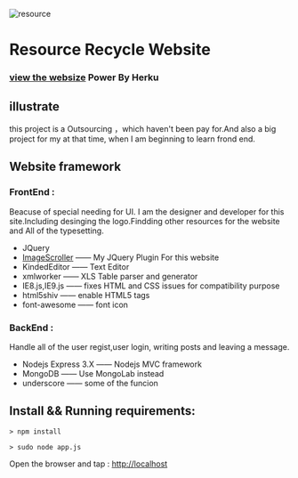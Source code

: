 ![resource](http://gzresource-website.herokuapp.com/img/join.png)

# Resource Recycle Website #

### [view the websize](http://gzresource-website.herokuapp.com/) Power By Herku

## illustrate

this project is a Outsourcing ，which haven't been pay for.And also a big project for my at that time, when I am beginning to learn frond end.

## Website framework
### FrontEnd :
Beacuse of special needing for UI. I am the designer and developer for this site.Including desinging the logo.Findding other resources for the website and All of the typesetting.

* JQuery
* [ImageScroller](https://github.com/yesvods/jquery-ImageScroll) —— My JQuery Plugin For this website
* KindedEditor —— Text Editor
* xmlworker —— XLS Table parser and generator
* IE8.js,IE9.js —— fixes HTML and CSS issues for compatibility purpose
* html5shiv —— enable HTML5 tags
* font-awesome —— font icon

### BackEnd :

Handle all of the user regist,user login, writing posts and leaving a message.

* Nodejs Express 3.X —— Nodejs MVC framework
* MongoDB —— Use MongoLab instead
* underscore —— some of the funcion

## Install && Running requirements:

```
> npm install
```
```
> sudo node app.js
```

Open the browser and tap : [http://localhost](http://localhost)


